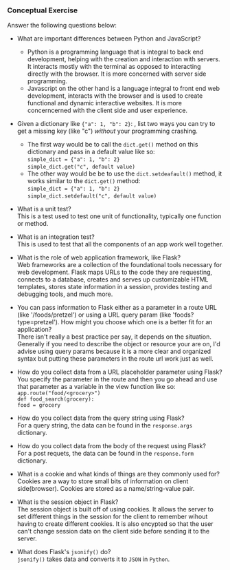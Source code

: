 ### Conceptual Exercise

Answer the following questions below:

- What are important differences between Python and JavaScript?  
  - Python is a programming language that is integral to back end development, helping with the creation and interaction with servers. It interacts mostly with the terminal as opposed to interacting directly with the browser. It is more concerned with server side programming.  
  - Javascript on the other hand is a language integral to front end web development, interacts with the browser and is used to create functional and dynamic interactive websites. It is more concerncerned with the client side and user experience.

- Given a dictionary like ``{"a": 1, "b": 2}``: , list two ways you
  can try to get a missing key (like "c") *without* your programming
  crashing.
  - The first way would be to call the ``dict.get()`` method on this dictionary and pass in a default value like so:  
  ``simple_dict = {"a": 1, "b": 2}``  
  ``simple_dict.get("c", default value)``  
  - The other way would be be to use the ``dict.setdeafault()`` method, it works similar to the ``dict.get()`` method:  
  ``simple_dict = {"a": 1, "b": 2}``  
  ``simple_dict.setdefault("c", default value)``

- What is a unit test?  
  This is a test used to test one unit of functionality, typically one function or method.

- What is an integration test?  
  This is used to test that all the components of an app work well together.

- What is the role of web application framework, like Flask?  
  Web frameworks are a collection of the foundational tools necessary for web development. Flask maps URLs to the code they are requesting, connects to a database, creates and serves up customizable HTML templates, stores state information in a session, provides testing and debugging tools, and much more. 

- You can pass information to Flask either as a parameter in a route URL
  (like '/foods/pretzel') or using a URL query param (like
  'foods?type=pretzel'). How might you choose which one is a better fit
  for an application?  
  There isn't really a best practice per say, it depends on the situation. Generally if you need to describe the object or resource your are on, I'd advise using query params because it is a more clear and organized syntax but putting these parameters in the route url work just as well.

- How do you collect data from a URL placeholder parameter using Flask?  
  You specify the parameter in the route and then you go ahead and use that parameter as a variable in the view function like so:  
  ``app.route("food/<grocery>")``  
  ``def food_search(grocery):``  
          ``food = grocery``

- How do you collect data from the query string using Flask?  
  For a query string, the data can be found in the ``response.args`` dictionary.

- How do you collect data from the body of the request using Flask?  
  For a post requets, the data can be found in the ``response.form`` dictionary.

- What is a cookie and what kinds of things are they commonly used for?  
  Cookies are a way to store small bits of information on client side(browser). Cookies are stored as a name/string-value pair.

- What is the session object in Flask?  
  The session object is built off of using cookies. It allows the server to set different things in the session for the client to remember wihout having to create different cookies. It is also encypted so that the user can't change session data on the client side before sending it to the server.

- What does Flask's `jsonify()` do?  
  ``jsonify()`` takes data and converts it to ``JSON`` in ``Python``.
